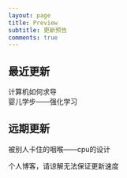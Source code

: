 ```yaml
---
layout: page
title: Preview
subtitle: 更新预告
comments: true
---
```


## 最近更新

计算机如何求导  
婴儿学步——强化学习  

## 远期更新

被别人卡住的咽喉——cpu的设计  
  
  
个人博客，请谅解无法保证更新速度  
